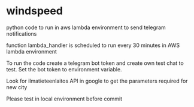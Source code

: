 # windspeed
python code to run in aws lambda environment to send telegram notifications


function lambda_handler is scheduled to run every 30 minutes in AWS lambda environment

To run the code create a telegram bot token and create own test chat to test. Set the bot token to environment variable.

Look for ilmatieteenlaitos API in google to get the parameters required for new city

Please test in local environment before commit

















